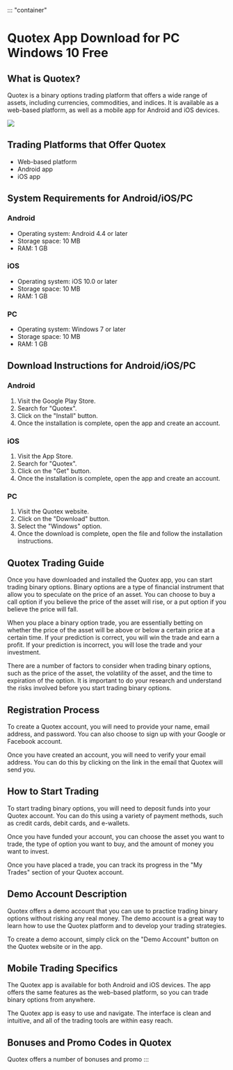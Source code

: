 ::: \"container\"
# Quotex App Download for PC Windows 10 Free

## What is Quotex?

Quotex is a binary options trading platform that offers a wide range of
assets, including currencies, commodities, and indices. It is available
as a web-based platform, as well as a mobile app for Android and iOS
devices.

[![](https://static.quotex.io/files/1_en/300_250.jpg)](https://traff.sbs/brokerqxsignupf)

## Trading Platforms that Offer Quotex

-   Web-based platform
-   Android app
-   iOS app

## System Requirements for Android/iOS/PC

### Android

-   Operating system: Android 4.4 or later
-   Storage space: 10 MB
-   RAM: 1 GB

### iOS

-   Operating system: iOS 10.0 or later
-   Storage space: 10 MB
-   RAM: 1 GB

### PC

-   Operating system: Windows 7 or later
-   Storage space: 10 MB
-   RAM: 1 GB

## Download Instructions for Android/iOS/PC

### Android

1.  Visit the Google Play Store.
2.  Search for "Quotex".
3.  Click on the "Install" button.
4.  Once the installation is complete, open the app and create an
    account.

### iOS

1.  Visit the App Store.
2.  Search for "Quotex".
3.  Click on the "Get" button.
4.  Once the installation is complete, open the app and create an
    account.

### PC

1.  Visit the Quotex website.
2.  Click on the "Download" button.
3.  Select the "Windows" option.
4.  Once the download is complete, open the file and follow the
    installation instructions.

## Quotex Trading Guide

Once you have downloaded and installed the Quotex app, you can start
trading binary options. Binary options are a type of financial
instrument that allow you to speculate on the price of an asset. You can
choose to buy a call option if you believe the price of the asset will
rise, or a put option if you believe the price will fall.

When you place a binary option trade, you are essentially betting on
whether the price of the asset will be above or below a certain price at
a certain time. If your prediction is correct, you will win the trade
and earn a profit. If your prediction is incorrect, you will lose the
trade and your investment.

There are a number of factors to consider when trading binary options,
such as the price of the asset, the volatility of the asset, and the
time to expiration of the option. It is important to do your research
and understand the risks involved before you start trading binary
options.

## Registration Process

To create a Quotex account, you will need to provide your name, email
address, and password. You can also choose to sign up with your Google
or Facebook account.

Once you have created an account, you will need to verify your email
address. You can do this by clicking on the link in the email that
Quotex will send you.

## How to Start Trading

To start trading binary options, you will need to deposit funds into
your Quotex account. You can do this using a variety of payment methods,
such as credit cards, debit cards, and e-wallets.

Once you have funded your account, you can choose the asset you want to
trade, the type of option you want to buy, and the amount of money you
want to invest.

Once you have placed a trade, you can track its progress in the "My
Trades" section of your Quotex account.

## Demo Account Description

Quotex offers a demo account that you can use to practice trading binary
options without risking any real money. The demo account is a great way
to learn how to use the Quotex platform and to develop your trading
strategies.

To create a demo account, simply click on the "Demo Account"
button on the Quotex website or in the app.

## Mobile Trading Specifics

The Quotex app is available for both Android and iOS devices. The app
offers the same features as the web-based platform, so you can trade
binary options from anywhere.

The Quotex app is easy to use and navigate. The interface is clean and
intuitive, and all of the trading tools are within easy reach.

## Bonuses and Promo Codes in Quotex

Quotex offers a number of bonuses and promo
:::

